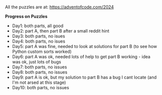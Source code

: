 
All the puzzles are at: https://adventofcode.com/2024

**Progress on Puzzles**

- Day1: both parts, all good
- Day2: part A, then part B after a small reddit hint
- Day3: both parts, no isues
- Day4: both parts, no isues
- Day5: part A was fine, needed to look at solutions for part B (to see how Python custom sorts worked)
- Day6: part A was ok, needed lots of help to get part B working  - idea was ok, just lots of bugs
- Day7: both parts, no issues
- Day8: both parts, no issues
- Day9: part A is ok, but my solution to part B has a bug I cant locate (and I'm not arsed at this stage)
- Day10: both parts, no issues
